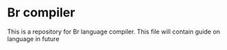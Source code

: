 # Br compiler

This is a repository for Br language compiler. This file will contain guide on language in future
